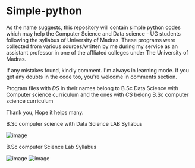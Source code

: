 # Simple-python
As the name suggests, this repository will contain simple python codes which may help the Computer Science and Data science - UG students
following the syllabus of University of Madras.
These programs were collected from various sources/written by me during my service as an assistant professor in one of the affliated colleges under 
The University of Madras.

If any mistakes found, kindly comment. I'm always in learning mode.
If you get any doubts in the code too, you're welcome in comments section.

Program files with _DS_ in their names belong to B.Sc Data Science with Computer science curriculum
and the ones with _CS_ belong B.Sc computer science curriculum

Thank you,
Hope it helps many.

B.Sc computer science with Data Science LAB Syllabus

![image](https://user-images.githubusercontent.com/90140795/189164178-05c70b9c-5bc2-44bf-a0b1-e2bc2fa2df59.png)

B.Sc computer Science Lab Syllabus

![image](https://user-images.githubusercontent.com/90140795/189165573-cfe54601-dc93-432b-935b-8ec48122fc93.png)
![image](https://user-images.githubusercontent.com/90140795/189165624-0c659b77-4c8f-4d9e-b763-8cac35a6220d.png)

